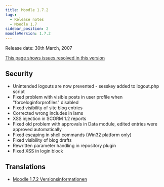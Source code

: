 ```yaml
---
title: Moodle 1.7.2
tags:
  - Release notes
  - Moodle 1.7
sidebar_position: 2
moodleVersion: 1.7.2
---
```

Release date: 30th March, 2007

[This page shows issues resolved in this version](http://moodle.atlassian.net/secure/ReleaseNote.jspa?projectId=10011&styleName=Html&version=10174)

## Security

- Unintended logouts are now prevented - sesskey added to logout.php script
- Fixed problem with visible posts in user profile when "forceloginforprofiles" disabled
- Fixed visibility of site blog entries
- Corrected wrong includes in lams
- XSS injection in SCORM 1.2 reports
- Fixed old problem with approvals in Data module, edited entries were approved automatically
- Fixed escaping in shell commands (Win32 platform only)
- Fixed visibility of blog drafts
- Rewritten parameter handling in repository plugin
- Fixed XSS in login block

## Translations

- [Moodle 1.7.2 Versionsinformationen](https://docs.moodle.org/de/Moodle_1.7.2_Versionsinformationen)
